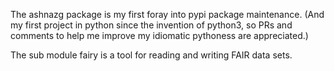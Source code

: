 The ashnazg package is my first foray into pypi package maintenance.
(And my first project in python since the invention of python3, so PRs and comments to help me improve my idiomatic pythoness are appreciated.)

The sub module fairy is a tool for reading and writing FAIR data sets.
